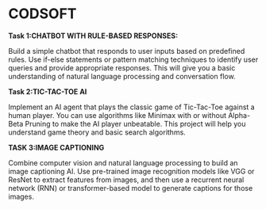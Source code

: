 # CODSOFT
**Task 1:CHATBOT WITH RULE-BASED RESPONSES:**

Build a simple chatbot that responds to user inputs based on
predefined rules. Use if-else statements or pattern matching
techniques to identify user queries and provide appropriate
responses. This will give you a basic understanding of natural
language processing and conversation flow.

**Task 2:TIC-TAC-TOE AI**

Implement an AI agent that plays the classic game of Tic-Tac-Toe
against a human player. You can use algorithms like Minimax with
or without Alpha-Beta Pruning to make the AI player unbeatable.
This project will help you understand game theory and basic search
algorithms.

**TASK 3:IMAGE CAPTIONING**

Combine computer vision and natural language processing to build
an image captioning AI. Use pre-trained image recognition models
like VGG or ResNet to extract features from images, and then use a
recurrent neural network (RNN) or transformer-based model to
generate captions for those images.
